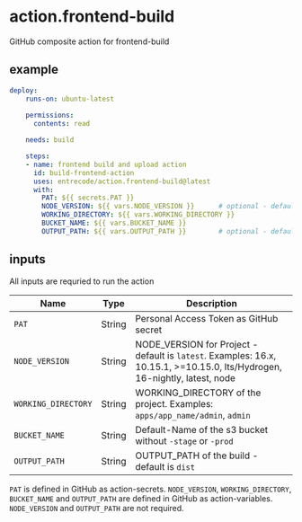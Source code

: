 # action.frontend-build

GitHub composite action for frontend-build

## example

```yaml
deploy:
    runs-on: ubuntu-latest
    
    permissions:
      contents: read

    needs: build

    steps:
    - name: frontend build and upload action
      id: build-frontend-action
      uses: entrecode/action.frontend-build@latest
      with:
        PAT: ${{ secrets.PAT }}
        NODE_VERSION: ${{ vars.NODE_VERSION }}      # optional - default is 'latest'
        WORKING_DIRECTORY: ${{ vars.WORKING_DIRECTORY }}
        BUCKET_NAME: ${{ vars.BUCKET_NAME }}
        OUTPUT_PATH: ${{ vars.OUTPUT_PATH }}        # optional - default is 'dist'
```

## inputs

All inputs are requried to run the action

| Name                | Type     | Description                                                                                                                |
|---------------------|----------|----------------------------------------------------------------------------------------------------------------------------|
| `PAT`               | String   | Personal Access Token as GitHub secret                                                                                     |
| `NODE_VERSION`      | String   | NODE_VERSION for Project - default is `latest`. Examples: 16.x, 10.15.1, >=10.15.0, lts/Hydrogen, 16-nightly, latest, node |
| `WORKING_DIRECTORY` | String   | WORKING_DIRECTORY of the project. Examples: `apps/app_name/admin`, `admin`                                                 |
| `BUCKET_NAME`       | String   | Default-Name of the s3 bucket without `-stage` or `-prod`                                                                  |
| `OUTPUT_PATH`       | String   | OUTPUT_PATH of the build - default is `dist`                                                                               |

`PAT` is defined in GitHub as action-secrets. `NODE_VERSION`, `WORKING_DIRECTORY`, `BUCKET_NAME` and `OUTPUT_PATH` are defined in GitHub as action-variables. `NODE_VERSION` and `OUTPUT_PATH` are not required.
